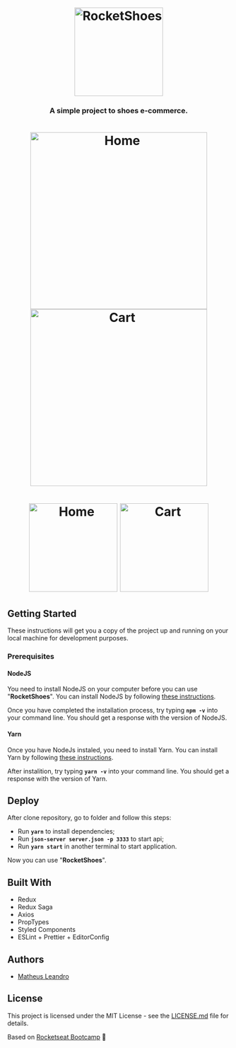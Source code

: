 <h1 align="center">
  <img alt="RocketShoes" title="RocketShoes" src="https://raw.githubusercontent.com/matheusleandroo/rocketshoes/master/src/assets/images/rocketshoes-logo.png" width="200px" />
</h1>

<h3 align="center">
  A simple project to shoes e-commerce.
</h3>

<h1 align="center">
  <img alt="Home" title="Home" src="https://raw.githubusercontent.com/matheusleandroo/rocketshoes/master/src/assets/images/rocketshoes-home.png" width="400px" />
  <img alt="Cart" title="Cart" src="https://raw.githubusercontent.com/matheusleandroo/rocketshoes/master/src/assets/images/rocketshoes-cart.png" width="400px" />
</h1>

<h1 align="center">
  <img alt="Home" title="Home" src="https://raw.githubusercontent.com/matheusleandroo/rocketshoes/master/src/assets/images/rocketshoes-home-mb.png" width="200px" />
  <img alt="Cart" title="Cart" src="https://raw.githubusercontent.com/matheusleandroo/rocketshoes/master/src/assets/images/rocketshoes-cart-mb.png" width="200px" />
</h1>

## Getting Started

These instructions will get you a copy of the project up and running on your local machine for development purposes.

<h3>Prerequisites</h3>

<h4>NodeJS</h4>

You need to install NodeJS on your computer before you can use "**RocketShoes**". You can install NodeJS by following <a href="https://nodejs.org/en/download/package-manager/">these instructions</a>.

Once you have completed the installation process, try typing **```npm -v```** into your command line. You should get a response with the version of NodeJS.

<h4>Yarn</h4>

Once you have NodeJs instaled, you need to install Yarn. You can install Yarn by following <a href="https://yarnpkg.com/en/docs/getting-started">these instructions</a>.

After instalition, try typing **```yarn -v```** into your command line. You should get a response with the version of Yarn.

## Deploy

After clone repository, go to folder and follow this steps:

- Run **`yarn`** to install dependencies;
- Run **`json-server server.json -p 3333`** to start api;
- Run **`yarn start`** in another terminal to start application.

Now you can use "**RocketShoes**".

## Built With

<ul>
  <li>Redux</li>
  <li>Redux Saga</li>
  <li>Axios</li>
  <li>PropTypes</li>
  <li>Styled Components</li>
  <li>ESLint + Prettier + EditorConfig</li>
</ul>

## Authors

<ul>
  <li><a href="http://matheusleandro.com">Matheus Leandro</a></li>
</ul>

## License

This project is licensed under the MIT License - see the <a href="https://github.com/matheusleandroo/rocketshoes/blob/master/LICENSE">LICENSE.md</a> file for details.

Based on <a href="https://rocketseat.com.br/bootcamp">Rocketseat Bootcamp</a> :rocket:
